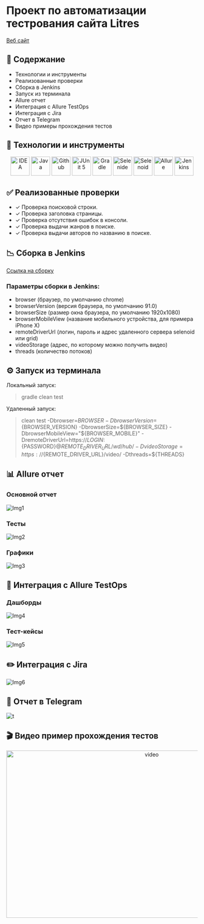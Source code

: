 # Проект по автоматизации тестрования сайта Litres
[Веб сайт](https://www.litres.ru/)

## :open_file_folder: Содержание
- Технологии и инструменты
- Реализованные проверки
- Сборка в Jenkins
- Запуск из терминала
- Allure отчет
- Интеграция с Allure TestOps
- Интеграция с Jira
- Отчет в Telegram
- Видео примеры прохождения тестов

## :rocket: Технологии и инструменты
<p align="center">
<a href="https://www.jetbrains.com/idea/"><img src="/images/Intelij_IDEA.svg" width="50" height="50"  alt="IDEA"/></a>
<a href="https://www.java.com/"><img src="/images/Java.svg" width="50" height="50"  alt="Java"/></a>
<a href="https://github.com/"><img src="/images/Github.svg" width="50" height="50"  alt="Github"/></a>
<a href="https://junit.org/junit5/"><img src="/images/JUnit5.svg" width="50" height="50"  alt="JUnit 5"/></a>
<a href="https://gradle.org/"><img src="/images/Gradle.svg" width="50" height="50"  alt="Gradle"/></a>
<a href="https://selenide.org/"><img src="/images/Selenide.svg" width="50" height="50"  alt="Selenide"/></a>
<a href="https://aerokube.com/selenoid/"><img src="/images/Selenoid.svg" width="50" height="50"  alt="Selenoid"/></a>
<a href="https://github.com/allure-framework/allure2"><img src="/images/Allure_EE.svg" width="50" height="50"  alt="Allure"/></a>
<a href="https://www.jenkins.io/"><img src="/images/Jenkins.svg" width="50" height="50"  alt="Jenkins"/></a>
</p>

## :white_check_mark: Реализованные проверки
- ✓ Проверка поисковой строки.
- ✓ Проверка заголовка страницы.
- ✓ Проверка отсутствия ошибок в консоли.
- ✓ Проверка выдачи жанров в поиске.
- ✓ Проверка выдачи авторов по названию в поиске.

## :chart_with_downwards_trend: Сборка в Jenkins
[Ссылка на сборку](https://jenkins.autotests.cloud/job/qa-quru-esysolina-13/5/)
### Параметры сборки в Jenkins:
- browser (браузер, по умолчанию chrome)
- browserVersion (версия браузера, по умолчанию 91.0)
- browserSize (размер окна браузера, по умолчанию 1920x1080)
- browserMobileView (название мобильного устройства, для примера iPhone X)
- remoteDriverUrl (логин, пароль и адрес удаленного сервера selenoid или grid)
- videoStorage (адрес, по которому можно получить видео)
- threads (количество потоков)

## :gear: Запуск из терминала
Локальный запуск:
>gradle clean test

Удаленный запуск:
>clean
test
-Dbrowser=${BROWSER}
-DbrowserVersion=${BROWSER_VERSION}
-DbrowserSize=${BROWSER_SIZE}
-DbrowserMobileView="${BROWSER_MOBILE}"
-DremoteDriverUrl=https://${LOGIN}:${PASSWORD}@${REMOTE_DRIVER_URL}/wd/hub/
-DvideoStorage=https://${REMOTE_DRIVER_URL}/video/
-Dthreads=${THREADS}

## :bar_chart: Allure отчет
### Основной отчет
![Img1](/images/mainreport2.jpg)
### Тесты
![Img2](/images/tests2.jpg)
### Графики
![Img3](/images/graph2.jpg)
## :page_with_curl: Интеграция с Allure TestOps
### Дашборды
![Img4](/images/ato_dash.jpg)
### Тест-кейсы
![Img5](/images/ato_cases.jpg)
## :pencil2: Интеграция с Jira
![Img6](/images/jira.jpg)
## :love_letter: Отчет в Telegram
![t](/images/telegram2.jpg)

## :clapper: Видео пример прохождения тестов
<p align="center">
<img title="Selenoid Video" src="/images/video1.gif" width="750" height="440"  alt="video">
</p>